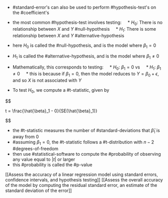 * #standard-error's can also be used to perform #hypothesis-test's on the #coefficient's

* the most common #hypothesis-test involves testing:
    * $H_0$: There is no relationship between $X$ and $Y$ #null-hypothesis
    * $H_1$: There is some relationship between $X$ and $Y$ #alternative-hypothesis

* here $H_0$ is called the #null-hypothesis, and is the model where $\beta_1 = 0$
* $H_1$ is called the #alternative-hypothesis, and is the model where $\beta_1 \neq 0$
* Mathematically, this corresponds to testing:
    * $H_0$: $\beta_1 = 0$ vs
    * $H_1$: $\beta_1 \neq 0$
    * this is because if $\beta_1 = 0$, then the model reduces to $Y = \beta_0 + \epsilon$, and so $X$ is not associated with $Y$
* To test $H_0$, we compute a #t-statistic, given by

$$

t = \frac{\hat{\beta}_1 - 0}{SE(\hat{\beta}_1)}

$$

* the #t-statistic measures the number of #standard-deviations that $\hat{\beta}_1$ is away from 0
* #assuming $\beta_1 = 0$, the #t-statistic follows a #t-distribution with $n-2$ #degrees-of-freedom
* then use #statistical-software to compute the #probability of observing any value equal to $|t|$ or larger
* this #probability is called the #p-value

[[Assess the accuracy of a linear regression model using standard errors, confidence intervals, and hypothesis testing]]
[[Assess the overall accuracy of the model by computing the residual standard error, an estimate of the standard deviation of the error]]
